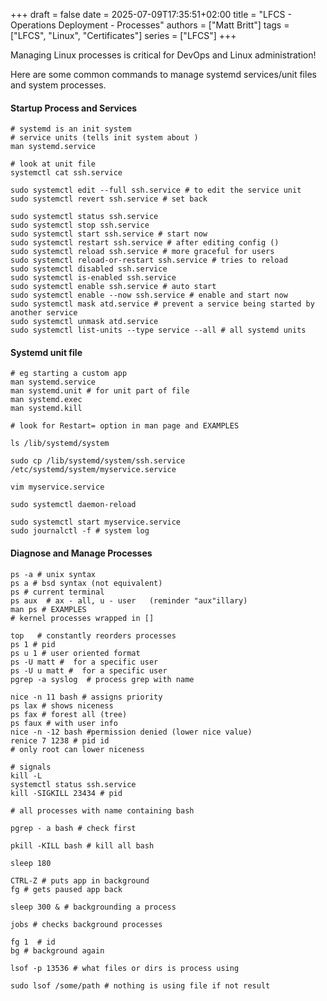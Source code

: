 +++
draft = false
date = 2025-07-09T17:35:51+02:00
title = "LFCS - Operations Deployment - Processes"
authors = ["Matt Britt"]
tags = ["LFCS", "Linux", "Certificates"]
series = ["LFCS"]
+++

Managing Linux processes is critical for DevOps and Linux administration!

<!--more-->

Here are some common commands to manage systemd services/unit files and system processes.

#### Startup Process and Services

```shell
# systemd is an init system 
# service units (tells init system about )
man systemd.service

# look at unit file
systemctl cat ssh.service

sudo systemctl edit --full ssh.service # to edit the service unit
sudo systemctl revert ssh.service # set back 

sudo systemctl status ssh.service
sudo systemctl stop ssh.service
sudo systemctl start ssh.service # start now
sudo systemctl restart ssh.service # after editing config ()
sudo systemctl reload ssh.service # more graceful for users 
sudo systemctl reload-or-restart ssh.service # tries to reload  
sudo systemctl disabled ssh.service
sudo systemctl is-enabled ssh.service
sudo systemctl enable ssh.service # auto start
sudo systemctl enable --now ssh.service # enable and start now
sudo systemctl mask atd.service # prevent a service being started by another service
sudo systemctl unmask atd.service 
sudo systemctl list-units --type service --all # all systemd units
```

#### Systemd unit file

```shell
# eg starting a custom app
man systemd.service
man systemd.unit # for unit part of file
man systemd.exec
man systemd.kill

# look for Restart= option in man page and EXAMPLES

ls /lib/systemd/system

sudo cp /lib/systemd/system/ssh.service /etc/systemd/system/myservice.service

vim myservice.service

sudo systemctl daemon-reload

sudo systemctl start myservice.service
sudo journalctl -f # system log
```

#### Diagnose and Manage Processes

```shell
ps -a # unix syntax
ps a # bsd syntax (not equivalent)
ps # current terminal
ps aux  # ax - all, u - user   (reminder "aux"illary)
man ps # EXAMPLES
# kernel processes wrapped in []

top   # constantly reorders processes
ps 1 # pid
ps u 1 # user oriented format
ps -U matt #  for a specific user
ps -U u matt #  for a specific user
pgrep -a syslog  # process grep with name

nice -n 11 bash # assigns priority
ps lax # shows niceness
ps fax # forest all (tree)
ps faux # with user info 
nice -n -12 bash #permission denied (lower nice value)
renice 7 1238 # pid id
# only root can lower niceness

# signals
kill -L
systemctl status ssh.service
kill -SIGKILL 23434 # pid

# all processes with name containing bash

pgrep - a bash # check first

pkill -KILL bash # kill all bash

sleep 180

CTRL-Z # puts app in background
fg # gets paused app back

sleep 300 & # backgrounding a process

jobs # checks background processes

fg 1  # id
bg # background again

lsof -p 13536 # what files or dirs is process using

sudo lsof /some/path # nothing is using file if not result
```
